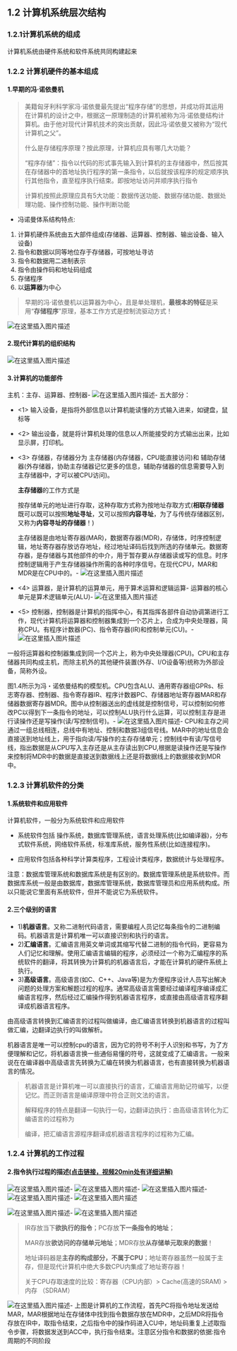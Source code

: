 ## 1.2 计算机系统层次结构

### 1.2.1计算机系统的组成

计算机系统由硬件系统和软件系统共同构建起来

### 1.2.2 计算机硬件的基本组成

#### 1.早期的冯·诺依曼机

> 美籍匈牙利科学家冯·诺依曼最先提出“程序存储”的思想，并成功将其运用在计算机的设计之中，根据这一原理制造的计算机被称为冯·诺依曼结构计算机。由于他对现代计算机技术的突出贡献，因此冯·诺依曼又被称为“现代计算机之父”。
> 
> 什么是存储程序原理？按此原理，计算机应具有哪几大功能？
> 
> “程序存储”：指令以代码的形式事先输入到计算机的主存储器中，然后按其在存储器中的首地址执行程序的第一条指令，以后就按该程序的规定顺序执行其他指令，直至程序执行结束。即按地址访问并顺序执行指令
> 
> 计算机按照此原理应具有5大功能：数据传送功能、数据存储功能、数据处理功能、操作控制功能、操作判断功能

*   冯诺曼体系结构特点:

1.  计算机硬件系统由五大部件组成(存储器、运算器、控制器、输出设备、输入设备)
2.  指令和数据以同等地位存于存储器，可按地址寻访
3.  指令和数据用二进制表示
4.  指令由操作码和地址码组成
5.  存储程序
6.  以**运算器**为中心

> 早期的冯·诺依曼机以运算器为中心，且是单处理机，**最根本的特征**是采用“**存储程序**”原理，基本工作方式是控制流驱动方式！

![在这里插入图片描述](https://img-blog.csdnimg.cn/20210117142226114.png?,type_ZmFuZ3poZW5naGVpdGk,shadow_10,text_aHR0cHM6Ly9ibG9nLmNzZG4ubmV0L2hhb2ppZV9kdWFu,size_16,color_FFFFFF,t_70)

#### 2.现代计算机的组织结构

![在这里插入图片描述](https://img-blog.csdnimg.cn/20210117142257606.png?,type_ZmFuZ3poZW5naGVpdGk,shadow_10,text_aHR0cHM6Ly9ibG9nLmNzZG4ubmV0L2hhb2ppZV9kdWFu,size_16,color_FFFFFF,t_70)

#### 3.计算机的功能部件

主机：主存、运算器、控制器-
![在这里插入图片描述](https://img-blog.csdnimg.cn/2021011714554763.png?,type_ZmFuZ3poZW5naGVpdGk,shadow_10,text_aHR0cHM6Ly9ibG9nLmNzZG4ubmV0L2hhb2ppZV9kdWFu,size_16,color_FFFFFF,t_70)-
五大部分：

*   <1> 输入设备，是指将外部信息以计算机能读懂的方式输入进来，如键盘，鼠标等
    
*   <2> 输出设备，就是将计算机处理的信息以人所能接受的方式输出出来，比如显示屏，打印机。
    
*   <3> 存储器，存储器分为 主存储器(内存储器，CPU能直接访问)和 辅助存储器(外存储器，协助主存储器记忆更多的信息，辅助存储器的信息需要导入到主存储器中，才可以被CPU访问)。
    
    **主存储器**的工作方式是
    
    按存储单元的地址进行存取，这种存取方式称为按地址存取方式(**相联存储器**既可以既可以按照**地址寻址**，又可以按照**内容寻址**，为了与传统存储器区别，又称为**内容寻址的存储器**！)
    
    主存储器是由地址寄存器(MAR)，数据寄存器(MDR)，存储体，时序控制逻辑，地址寄存器存放访存地址，经过地址译码后找到所选的存储单元。数据寄存器，是存储器与其他部件的中介，用于暂存要从存储器读或写的信息。时序控制逻辑用于产生存储器操作所需的各种时序信号。在现代CPU，MAR和MDR是在CPU中的。-
    ![在这里插入图片描述](https://img-blog.csdnimg.cn/20210117142540792.png?,type_ZmFuZ3poZW5naGVpdGk,shadow_10,text_aHR0cHM6Ly9ibG9nLmNzZG4ubmV0L2hhb2ppZV9kdWFu,size_16,color_FFFFFF,t_70)
    
*   <4> 运算器，是计算机的运算单元，用于算术运算和逻辑运算-
    运算器的核心单元是算术逻辑单元(ALU)-
    ![在这里插入图片描述](https://img-blog.csdnimg.cn/20210117142756847.png?,type_ZmFuZ3poZW5naGVpdGk,shadow_10,text_aHR0cHM6Ly9ibG9nLmNzZG4ubmV0L2hhb2ppZV9kdWFu,size_16,color_FFFFFF,t_70)
    
*   <5> 控制器，控制器是计算机的指挥中心，有其指挥各部件自动协调第进行工作，现代计算机将运算器和控制器集成到一个芯片上，合成为中央处理器，简称CPU。有程序计数器(PC)、指令寄存器(IR)和控制单元(CU)。-
    ![在这里插入图片描述](https://img-blog.csdnimg.cn/20210117143001482.png?,type_ZmFuZ3poZW5naGVpdGk,shadow_10,text_aHR0cHM6Ly9ibG9nLmNzZG4ubmV0L2hhb2ppZV9kdWFu,size_16,color_FFFFFF,t_70)
    

一般将运算器和控制器集成到同一个芯片上，称为中央处理器(CPU)。CPU和主存储器共同构成主机，而除主机外的其他硬件装置(外存、I/O设备等)统称为外部设备，简称外设。

图1.4所示为冯・诺依曼结构的模型机。CPU包含ALU、通用寄存器组GPRs、标志寄存器、控制器、指令寄存器IR、程序计数器PC、存储器地址寄存器MAR和存储器数据寄存器MDR。图中从控制器送出的虚线就是控制信号，可以控制如何修改PC以得到下一条指令的地址，可以控制ALU执行什么运算，可以控制主存是进行读操作还是写操作(读/写控制信号)。-
![在这里插入图片描述](https://img-blog.csdnimg.cn/20210121090349881.png?,type_ZmFuZ3poZW5naGVpdGk,shadow_10,text_aHR0cHM6Ly9ibG9nLmNzZG4ubmV0L2hhb2ppZV9kdWFu,size_16,color_FFFFFF,t_70)-
CPU和主存之间通过一组总线相连，总线中有地址、控制和数据3组信号线。MAR中的地址信息会直接送到地址线上，用于指向读/写操作的主存存储单元；控制线中有读/写信号线，指出数据是从CPU写入主存还是从主存读出到CPU,根据是读操作还是写操作来控制将MDR中的数据是直接送到数据线上还是将数据线上的数据接收到MDR中。

### 1.2.3 计算机软件的分类

#### 1.系统软件和应用软件

计算机软件，一般分为系统软件和应用软件

*   系统软件包括 操作系统，数据库管理系统，语言处理系统(比如编译器)，分布式软件系统，网络软件系统，标准库系统，服务性系统(比如连接程序)。
    
*   应用软件包括各种科学计算类程序，工程设计类程序，数据统计与处理程序。
    

注意：数据库管理系统和数据库系统是有区别的。数据库管理系统是系统软件。而数据库系统一般是由数据库，数据库管理系统，数据库管理员和应用系统构成。所以只能说它里面有系统软件，但并不能说它为系统软件。

#### 2.三个级别的语言

*   1)**机器语言**。又称二进制代码语言，需要编程人员记忆每条指令的二进制编码。机器语言是计算机唯一可以直接识别和执行的语言。
*   2)**汇编语言**。汇编语言用英文单词或其缩写代替二进制的指令代码，更容易为人们记忆和理解。使用汇编语言编辑的程序，必须经过一个称为汇编程序的系统软件的翻译，将其转换为计算机的机器语言后，才能在计算机的硬件系统上执行。
*   3)**高级语言**。高级语言(如C、C++、Java等)是为方便程序设计人员写出解决问题的处理方案和解题过程的程序。通常高级语言需要经过编译程序编译成汇编语言程序，然后经过汇编操作得到机器语言程序，或直接由高级语言程序翻译成机器语言程序。

由高级语言转换到汇编语言的过程叫做编译，由汇编语言转换到机器语言的过程叫做汇编，边翻译边执行的叫做解析。

机器语言是唯一可以控制cpu的语言，因为它的符号不利于人识别和书写，为了方便理解和记忆，将机器语言换一些通俗易懂的符号，这就变成了汇编语言。一般来说在在编译器中高级语言先转换为汇编在转换为机器语言，也有直接转换为机器语言的情况。

> 机器语言是计算机唯一可以直接执行的语言，汇编语言用助记符编写，以便记忆。而正则语言是编译原理中符合正则文法的语言。
> 
> 解释程序的特点是翻译一句执行一句，边翻译边执行：由高级语言转化为汇编语言的过程称为
> 
> 编译，把汇编语言源程序翻译成机器语言程序的过程称为汇编。

### 1.2.4 计算机的工作过程

#### 2.指令执行过程的描述[(点击链接，视频20min处有详细讲解)](https://www.bilibili.com/video/BV1BE411D7ii?p=5)

![在这里插入图片描述](https://img-blog.csdnimg.cn/20210117172058667.png?,type_ZmFuZ3poZW5naGVpdGk,shadow_10,text_aHR0cHM6Ly9ibG9nLmNzZG4ubmV0L2hhb2ppZV9kdWFu,size_16,color_FFFFFF,t_70)-
![在这里插入图片描述](https://img-blog.csdnimg.cn/20210117172600539.png?,type_ZmFuZ3poZW5naGVpdGk,shadow_10,text_aHR0cHM6Ly9ibG9nLmNzZG4ubmV0L2hhb2ppZV9kdWFu,size_16,color_FFFFFF,t_70)-
![在这里插入图片描述](https://img-blog.csdnimg.cn/20210117172909779.png?,type_ZmFuZ3poZW5naGVpdGk,shadow_10,text_aHR0cHM6Ly9ibG9nLmNzZG4ubmV0L2hhb2ppZV9kdWFu,size_16,color_FFFFFF,t_70)-
![在这里插入图片描述](https://img-blog.csdnimg.cn/20210117173204649.png?,type_ZmFuZ3poZW5naGVpdGk,shadow_10,text_aHR0cHM6Ly9ibG9nLmNzZG4ubmV0L2hhb2ppZV9kdWFu,size_16,color_FFFFFF,t_70)-
![在这里插入图片描述](https://img-blog.csdnimg.cn/20210117173316604.png?,type_ZmFuZ3poZW5naGVpdGk,shadow_10,text_aHR0cHM6Ly9ibG9nLmNzZG4ubmV0L2hhb2ppZV9kdWFu,size_16,color_FFFFFF,t_70)

![在这里插入图片描述](https://img-blog.csdnimg.cn/20210117151423946.png?,type_ZmFuZ3poZW5naGVpdGk,shadow_10,text_aHR0cHM6Ly9ibG9nLmNzZG4ubmV0L2hhb2ppZV9kdWFu,size_16,color_FFFFFF,t_70)-
![在这里插入图片描述](https://img-blog.csdnimg.cn/20210117173446275.png?,type_ZmFuZ3poZW5naGVpdGk,shadow_10,text_aHR0cHM6Ly9ibG9nLmNzZG4ubmV0L2hhb2ppZV9kdWFu,size_16,color_FFFFFF,t_70)

> IR存放当下**欲执行的指令**；PC存放**下一条指令的地址**；
> 
> MAR存放**欲访问的存储单元地址**；MDR存放**从存储单元取来的数据**！
> 
> 地址译码器是**主存的构成部分，不属于CPU**；地址寄存器虽然一般属于主存，但是现代计算机中绝大多数CPU内集成了地址寄存器！
> 
> 关于CPU存取速度的比较：寄存器（CPU内部）> Cache(高速的SRAM) > 内存 （SDRAM）

![在这里插入图片描述](https://img-blog.csdnimg.cn/20210117132729679.png?,type_ZmFuZ3poZW5naGVpdGk,shadow_10,text_aHR0cHM6Ly9ibG9nLmNzZG4ubmV0L2hhb2ppZV9kdWFu,size_16,color_FFFFFF,t_70)-
上图是计算机的工作流程，首先PC将指令地址发送给MAR，MAR根据地址在存储体中找到指令数据存放在MDR中，之后MDR将指令存放在IR中，取指令结束，之后指令中的操作码进入CU中，地址码重复上述取指令步骤，将数据发送到ACC中，执行指令结束。注意区分指令和数据的依据:指令周期的不同阶段